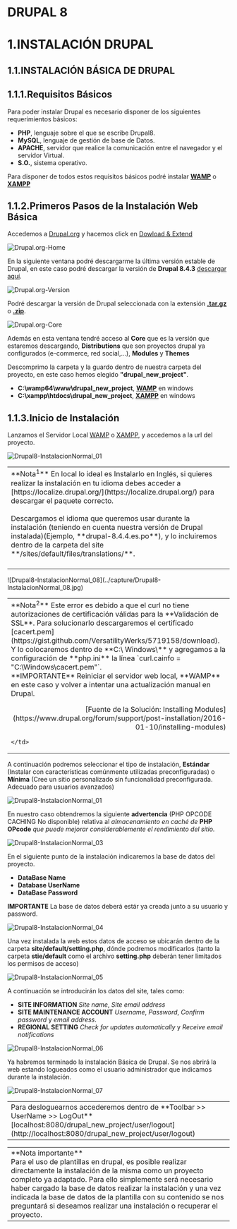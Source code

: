 DRUPAL 8
========

1.INSTALACIÓN DRUPAL
====================

1.1.INSTALACIÓN BÁSICA DE DRUPAL
--------------------------------

1.1.1.Requisitos Básicos
-------------------------

Para poder instalar Drupal es necesario disponer de los siguientes requerimientos básicos:
* **PHP**, lenguaje sobre el que se escribe Drupal8.
* **MySQL**, lenguaje de gestión de base de Datos.
* **APACHE**, servidor que realice la comunicación entre el navegador y el servidor Virtual.
* **S.O.**, sistema operativo.

Para disponer de todos estos requisitos básicos podré instalar **[WAMP](http://www.wampserver.com/en/)** o **[XAMPP](https://www.apachefriends.org/es/index.html)**

1.1.2.Primeros Pasos de la Instalación Web Básica
-------------------------------------------------

Accedemos a [Drupal.org](https://www.drupal.org/) y hacemos click en [Dowload & Extend](https://www.drupal.org/download)

![Drupal.org-Home](../capture/Drupal8-InstalacionBasica_01.jpg)

En la siguiente ventana podré descargarme la última versión estable de Drupal, en este caso podré descargar la versión de **Drupal 8.4.3** [descargar aquí](https://www.drupal.org/project/drupal/releases/8.4.3).

![Drupal.org-Version](../capture/Drupal8-InstalacionBasica_02.jpg)

Podré descargar la versión de Drupal seleccionada con la extensión **[.tar.gz](https://ftp.drupal.org/files/projects/drupal-8.4.3.tar.gz)** o **[.zip](https://ftp.drupal.org/files/projects/drupal-8.4.3.zip)**.

![Drupal.org-Core](../capture/Drupal8-InstalacionBasica_03.jpg)

Además en esta ventana tendré acceso al **Core** que es la versión que estaremos descargando, **Distributions** que son proyectos drupal ya configurados (e-commerce, red social,...), **Modules** y **Themes**

Descomprimo la carpeta y la guardo dentro de nuestra carpeta del proyecto, en este caso hemos elegido **"drupal_new_project"**.
* **C:\wamp64\www\drupal_new_project**, **[WAMP](http://www.wampserver.com/en/)** en windows
* **C:\xampp\htdocs\drupal_new_project**, **[XAMPP](https://www.apachefriends.org/es/index.html)** en windows

1.1.3.Inicio de Instalación
---------------------------

Lanzamos el Servidor Local [WAMP](http://www.wampserver.com/en/) o [XAMPP](https://www.apachefriends.org/es/index.html), y accedemos a la url del proyecto.

![Drupal8-InstalacionNormal_01](../capture/Drupal8-InstalacionNormal_01.jpg)

<table>
  <tr>
    <td>
      **Nota<sup>1</sup>** En local lo ideal es Instalarlo en Inglés, si quieres realizar la instalación en tu idioma debes acceder a [https://localize.drupal.org/](https://localize.drupal.org/) para descargar el paquete correcto.<br><br>
      Descargamos el idioma que queremos usar durante la instalación (teniendo en cuenta nuestra versión de Drupal instalada)(Ejemplo, **drupal-8.4.4.es.po**), y lo incluiremos dentro de la carpeta del site **/sites/default/files/translations/**.
      <br><br>
    </td>
  </tr>
</table>
![Drupal8-InstalacionNormal_08](../capture/Drupal8-InstalacionNormal_08.jpg)
<table>
  <tr>
    <td>      
      **Nota<sup>2</sup>** Este error es debido a que el curl no tiene autorizaciones de certificación válidas para la **Validación de SSL**. Para solucionarlo descargaremos el certificado  [cacert.pem](https://gist.github.com/VersatilityWerks/5719158/download). Y lo colocaremos dentro de **C:\ Windows\** y agregamos a la configuración de **php.ini** la línea `curl.cainfo = "C:\Windows\cacert.pem"`.
      <br>
      **IMPORTANTE** Reiniciar el servidor web local, **WAMP** en este caso y volver a intentar una actualización manual en Drupal.
      <br>
      <p style="text-align:right;">[Fuente de la Solución: Installing Modules](https://www.drupal.org/forum/support/post-installation/2016-01-10/installing-modules)</p>

    </td>
  </tr>
</table>

A continuación podremos seleccionar el tipo de instalación, **Estándar** (Instalar con características comúnmente utilizadas preconfiguradas) o **Mínima** (Cree un sitio personalizado sin funcionalidad preconfigurada. Adecuado para usuarios avanzados)

![Drupal8-InstalacionNormal_01](../capture/Drupal8-InstalacionNormal_02.jpg)

En nuestro caso obtendremos la siguiente **advertencia** (PHP OPCODE CACHING
No disponible) relativa al *almacenamiento en caché de* **PHP OPcode** *que puede mejorar considerablemente el rendimiento del sitio.*

![Drupal8-InstalacionNormal_03](../capture/Drupal8-InstalacionNormal_03.jpg)

En el siguiente punto de la instalación indicaremos la base de datos del proyecto.
* **DataBase Name**
* **Database UserName**
* **DataBase Password**

**IMPORTANTE** La base de datos deberá estár ya creada junto a su usuario y password.

![Drupal8-InstalacionNormal_04](../capture/Drupal8-InstalacionNormal_04.jpg)

Una vez instalada la web estos datos de acceso se ubicarán dentro de la carpeta **site/default/setting.php**, dónde podremos modificarlos (tanto la carpeta **stie/default** como el archivo **setting.php** deberán tener limitados los permisos de acceso)

![Drupal8-InstalacionNormal_05](../capture/Drupal8-InstalacionNormal_05.jpg)

A continuación se introducirán los datos del site, tales como:
* **SITE INFORMATION** *Site name*, *Site email address*
* **SITE MAINTENANCE ACCOUNT** *Username*, *Password*, *Confirm password* y *email address*.
* **REGIONAL SETTING** *Check for updates automatically* y *Receive email notifications*

![Drupal8-InstalacionNormal_06](../capture/Drupal8-InstalacionNormal_06.jpg)

Ya habremos terminado la instalación Básica de Drupal. Se nos abrirá la web estando logueados como el usuario administrador que indicamos durante la instalación.

![Drupal8-InstalacionNormal_07](../capture/Drupal8-InstalacionNormal_07.jpg)

<table>
  <tr>
    <td>
      Para desloguearnos accederemos dentro de **Toolbar >> UserName >> LogOut** [localhost:8080/drupal_new_project/user/logout](http://localhost:8080/drupal_new_project/user/logout)
    </td>
  </tr>
</table>

<table>
  <tr>
    <td>
      **Nota importante** <br>
      Para el uso de plantillas en drupal, es posible realizar directamente la instalación de la misma como un proyecto completo ya adaptado. Para ello simplemente será necesario haber cargado la base de datos realizar la instalación y una vez indicada la base de datos de la plantilla con su contenido se nos preguntará si deseamos realizar una instalación o recuperar el proyecto.
    </td>
  </tr>
</table>
